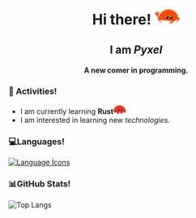 <h1 align="center">Hi there!  <img src="ferris_gesture.svg" alt="Ferris says Hello!" width="50">  </h1>
<h2 align="center">I am <em>Pyxel</em></h2>
<h4 align="center">A new comer in programming.</h4>  

<h3>🌱 Activities!</h3>

- I am currently learning **Rust**<img src="ferris.svg" alt="Ferris!" width="25"/> 
- I am interested in learning new _technologies._

<h3>💻Languages!</h3>

[![Language İcons](https://skillicons.dev/icons?i=rust,java)](https://skillicons.dev)

<h3>📊GitHub Stats!</h3>

![Top Langs](https://github-readme-stats.vercel.app/api/top-langs/?username=pyxel00&layout=donut&theme=radical)
 
